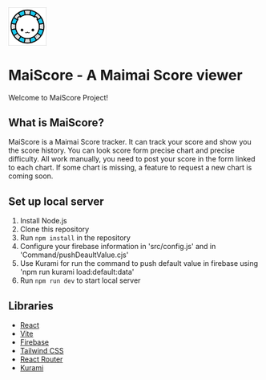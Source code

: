<!-- Add the image locate in src/assets/test.png -->
<img src="./src/assets/maimai.png" alt="MaiScore" width="15%">

# MaiScore - A Maimai Score viewer
Welcome to MaiScore Project!

## What is MaiScore?
MaiScore is a Maimai Score tracker. It can track your score and show you the score history.
You can look score form precise chart and precise difficulty.
All work manually, you need to post your score in the form linked to each chart. If some chart is missing, a feature to request a new chart is coming soon.

## Set up local server
1. Install Node.js
2. Clone this repository
3. Run `npm install` in the repository
4. Configure your firebase information in 'src/config.js' and in 'Command/pushDeaultValue.cjs'
5. Use Kurami for run the command to push default value in firebase using 'npm run kurami load:default:data'
6. Run `npm run dev` to start local server

## Libraries
- [React](https://reactjs.org/)
- [Vite](https://vitejs.dev/)
- [Firebase](https://firebase.google.com/)
- [Tailwind CSS](https://tailwindcss.com/)
- [React Router](https://reactrouter.com/)
- [Kurami](https://github.com/nesmon/Kurami)
